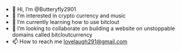 - 👋 Hi, I’m @Butteryfly2901
- 👀 I’m interested in crypto currency and music
- 🌱 I’m currently learning how to use bitclout
- 💞️ I’m looking to collaborate on building a website on unstoppable domains called bitcloutcurrency
- 📫 How to reach me lovelaugh291@gmail.com

<!---
Butteryfly2901/Butteryfly2901 is a ✨ special ✨ repository because its `README.md` (this file) appears on your GitHub profile.
You can click the Preview link to take a look at your changes.
--->
